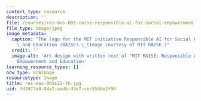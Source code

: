 ```yaml
---
content_type: resource
description: ''
file: /courses/res-mas-001-raise-responsible-ai-for-social-empowerment-and-education-spring-2022/fd3977a884a2aadbd3e7cec5566e2f90_res-mas-001s22-th.jpg
file_type: image/jpeg
image_metadata:
  caption: "The logo for the MIT initiative Responsible AI for Social Empowerment\
    \ and Education (RAISE).\_(Image courtesy of MIT RAISE.)"
  credit: ''
  image-alt: 'Art design with written text of "MIT RAISE: Responsible AI for Social
    Empowerment and Education'
learning_resource_types: []
ocw_type: OCWImage
resourcetype: Image
title: res-mas-001s22-th.jpg
uid: fd3977a8-84a2-aadb-d3e7-cec5566e2f90
---
```

